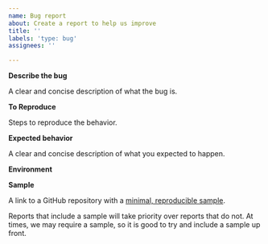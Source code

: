 ```yaml
---
name: Bug report
about: Create a report to help us improve
title: ''
labels: 'type: bug'
assignees: ''

---
```


<!--
Do NOT report Security Vulnerabilities here. Please open a draft security advisory at https://github.com/smooks/smooks/security/advisories/new.
-->

**Describe the bug**

A clear and concise description of what the bug is.

**To Reproduce**

Steps to reproduce the behavior.

**Expected behavior**

A clear and concise description of what you expected to happen.

**Environment**

<!--
Example:
- Smooks: 2.0.0-RC1
- Java: OpenJDK 8
- OS: Ubuntu 20.04
-->

**Sample**

A link to a GitHub repository with a [minimal, reproducible sample](https://stackoverflow.com/help/minimal-reproducible-example).

Reports that include a sample will take priority over reports that do not.
At times, we may require a sample, so it is good to try and include a sample up front.
